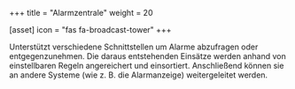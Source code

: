 +++
title = "Alarmzentrale"
weight = 20

[asset]
  icon = "fas fa-broadcast-tower"
+++

Unterst&uuml;tzt verschiedene Schnittstellen um Alarme abzufragen oder entgegenzunehmen.
Die daraus entstehenden Eins&auml;tze werden anhand von einstellbaren Regeln angereichert und einsortiert.
Anschlie&szlig;end k&ouml;nnen sie an andere Systeme (wie z. B. die Alarmanzeige) weitergeleitet werden.
